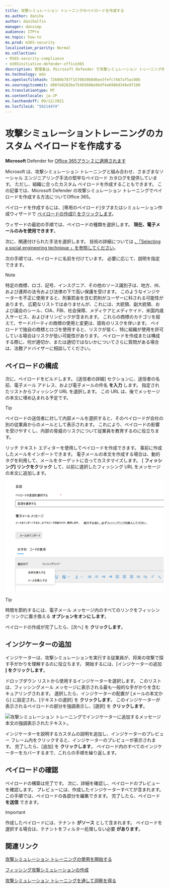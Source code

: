 ```yaml
---
title: 攻撃シミュレーション トレーニングのペイロードを作成する
ms.author: daniha
author: danihalfin
manager: dansimp
audience: ITPro
ms.topic: how-to
ms.prod: m365-security
localization_priority: Normal
ms.collection:
- M365-security-compliance
- m365initiative-defender-office365
description: 管理者は、Microsoft Defender で攻撃シミュレーション トレーニング用のカスタム ペイロードを作成する方法をOffice 365。
ms.technology: mdo
ms.openlocfilehash: 72600b787f1570839b0d6ee3fefc7467af5ac08b
ms.sourcegitcommit: d08fe0282be75483608e96df4e6986d346e97180
ms.translationtype: MT
ms.contentlocale: ja-JP
ms.lasthandoff: 09/12/2021
ms.locfileid: "59214474"
---
```

# <a name="create-a-custom-payload-for-attack-simulation-training"></a>攻撃シミュレーショントレーニングのカスタム ペイロードを作成する

**Microsoft** Defender for [Office 365プラン 2 に適用されます](defender-for-office-365.md)

Microsoft は、攻撃シミュレーション トレーニングと組み合わせ、さまざまなソーシャル エンジニアリング手法の堅牢なペイロード カタログを提供しています。 ただし、組織に合ったカスタム ペイロードを作成することもできます。 この記事では、Microsoft Defender の攻撃シミュレーション トレーニングでペイロードを作成する方法についてOffice 365。

ペイロードを作成するには、[専用のペイロード]タブまたはシミュレーション作成ウィザードで [ペイロードの作成[] をクリックします](attack-simulation-training.md#selecting-a-payload)。 [  ](https://security.microsoft.com/attacksimulator?viewid=payload)

ウィザードの最初の手順では、ペイロードの種類を選択します。 **現在、電子メールのみを使用できます**。

次に、関連付けられた手法を選択します。 技術の詳細については [、「Selecting a social engineering technique 」を参照してください](attack-simulation-training.md#selecting-a-social-engineering-technique)。

次の手順では、ペイロードに名前を付けています。 必要に応じて、説明を指定できます。

> [!NOTE]
> 特定の商標、ロゴ、記号、インスグニア、その他のソース識別子は、地方、州、および連邦の法令および法律の下で高い保護を受けます。 このようなインジケーターを不正に使用すると、刑事罰金を含む罰則がユーザーに科される可能性があります。 広範なリストではありませんが、これには、大統領、副大統領、および議会のシール、CIA、FBI、社会保障、メディケアとメディケイド、米国内歳入サービス、およびオリンピックが含まれます。 これらの商標のカテゴリを超えて、サードパーティの商標の使用と変更は、固有のリスクを伴います。 ペイロードで独自の商標とロゴを使用すると、リスクが低く、特に組織が使用を許可している場合はリスクが低い可能性があります。 ペイロードを作成または構成する際に、何が適切か、または適切ではないかについてさらに質問がある場合は、法務アドバイザーに相談してください。

## <a name="configure-payload"></a>ペイロードの構成

次に、ペイロードをビルドします。 [送信者の詳細] セクションに、送信者の名前、電子メール アドレス、および電子メールの件名 **を入力** します。 指定されたリストからフィッシング URL を選択します。 この URL は、後でメッセージの本文に埋め込まれる予定です。

> [!TIP]
> ペイロードの送信者に対して内部メールを選択すると、そのペイロードが会社の別の従業員からのメールとして表示されます。 これにより、ペイロードの影響を受けやすくし、内部の脅威のリスクについて従業員を教育するのに役立ちます。

リッチ テキスト エディターを使用してペイロードを作成できます。 事前に作成したメールをインポートできます。 電子メールの本文を作成する場合は、動的タグを利用して、メールをターゲットに合ってカスタマイズします。 [ **フィッシング] リンクをクリック** して、以前に選択したフィッシング URL をメッセージの本文に追加します。

![Microsoft Defender のペイロード作成で強調表示されているフィッシング リンクと動的Office 365。](../../media/attack-sim-preview-payload-email-body.png)

> [!TIP]
> 時間を節約するには、電子メール メッセージ内のすべてのリンクをフィッシング リンクに置き換える **オプションをオンにします**。

ペイロードの作成が完了したら、[次へ] を **クリックします**。

## <a name="adding-indicators"></a>インジケーターの追加

インジケーターは、攻撃シミュレーションを実行する従業員が、将来の攻撃で探す手がかりを理解するのに役立ちます。 開始するには、[インジケーターの追加 **] をクリックします**。

ドロップダウン リストから使用するインジケーターを選択します。 このリストは、フィッシングメール メッセージに表示される最も一般的な手がかりを含むキュアリングされます。 選択したら、インジケーターの配置が [メールの本文から] に設定され、[テキストの選択] を **クリックします**。 このインジケーターが表示されるペイロードの部分を強調表示し、[選択] を **クリックします**。

![攻撃シミュレーション トレーニングでインジケーターに追加するメッセージ本文の強調表示されたテキスト。](../../media/attack-sim-preview-select-text.png)

インジケーターを説明するカスタムの説明を追加し、インジケーターのプレビュー フレーム内をクリックすると、インジケーターのプレビューが表示されます。 完了したら、[追加] を **クリックします**。 ペイロード内のすべてのインジケーターをカバーするまで、これらの手順を繰り返します。

## <a name="review-payload"></a>ペイロードの確認

ペイロードの構築は完了です。 次に、詳細を確認し、ペイロードのプレビューを確認します。 プレビューには、作成したインジケーターすべてが含まれます。 この手順では、ペイロードの各部分を編集できます。 完了したら、ペイロード **を送信** できます。

> [!IMPORTANT]
> 作成したペイロードには、テナント **がソース** として含まれます。 ペイロードを選択する場合は、テナントをフィルター処理しない必要 **があります**。

## <a name="related-links"></a>関連リンク

[攻撃シミュレーション トレーニングの使用を開始する](attack-simulation-training-get-started.md)

[フィッシング攻撃シミュレーションの作成](attack-simulation-training.md)

[攻撃シミュレーション トレーニングを通して洞察を得る](attack-simulation-training-insights.md)
